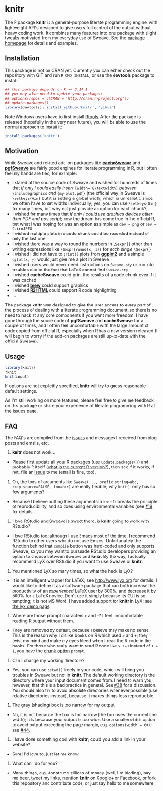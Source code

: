 # knitr

The R package **knitr** is a general-purpose literate programming engine, with lightweight API's designed to give users full control of the output without heavy coding work. It combines many features into one package with slight tweaks motivated from my everyday use of Sweave. See the [package homepage](http://yihui.github.com/knitr) for  details and examples.

## Installation

This package is not on CRAN yet. Currently you can either check out the repository with GIT and run `R CMD INSTALL`, or use the **devtools** package to install:

```r
## this package depends on R >= 2.14.1
## you may also need to update your packages: 
## options(repos = c(CRAN = 'http://cran.r-project.org'))
## update.packages()
library(devtools); install_github('knitr', 'yihui')
```

Note Windows users have to first install [Rtools](http://www.murdoch-sutherland.com/Rtools/). After the package is released (hopefully in the very near future), you will be able to use the normal approach to install it:

```r
install.packages('knitr')
```

## Motivation

While Sweave and related add-on packages like [**cacheSweave**](http://cran.r-project.org/package=cacheSweave) and [**pgfSweave**](http://cran.r-project.org/package=pgfSweave) are fairly good engines for literate programming in R, but I often feel my hands are tied, for example:

- I stared at the source code of Sweave and wished for hundreds of times that *if only I could easily insert* `[width=.8\textwidth]` *between* `\includegraphics` *and* `{my-plot.pdf}` (the official way in Sweave is `\setkeys{Gin}` but it is setting a global width, which is unrealistic since we often have to set widths individually; yes, you can use `\setkeys{Gin}` for many times, but why not just provide an option for each chunk?)
- I wished for many times that *if only I could use graphics devices other than PDF and postscript*; now the dream has come true in the official R, but what I was hoping for was an option as simple as `dev = png` or `dev = CairoJPEG`
- I wished multiple plots in a code chunk could be recorded instead of only the last one
- I wished there was a way to round the numbers in `\Sexpr{}` other than writing expressions like `\Sexpr{round(x, 3)}` for *each single* `\Sexpr{}`
- I wished I did not have to `print()` plots from [**ggplot2**](http://cran.r-project.org/package=ggplot2) and a simple `qplot(x, y)` would just give me a plot in Sweave
- I wished users would never need instructions on `Sweave.sty` or run into troubles due to the fact that LaTeX cannot find `Sweave.sty`
- I wished **cacheSweave** could print the results of a code chunk even if it was cached
- I wished [**brew**](http://cran.r-project.org/package=brew) could support graphics
- I wished [**R2HTML**](http://cran.r-project.org/package=R2HTML) could support R code highlighting
- ...

The package **knitr** was designed to give the user access to every part of the process of dealing with a literate programming document, so there is no need to hack at any core components if you want more freedom. I have gone through the souce code of **pgfSweave** and **cacheSweave** for a couple of times, and I often feel uncomfortable with the large amount of code copied from official R, especially when R has a new version released (I will begin to worry if the add-on packages are still up-to-date with the official Sweave).

## Usage

```r
library(knitr)
?knit
knit(input)
```

If options are not explicitly specified, **knitr** will try to guess reasonable default settings.

As I'm still working on more features, please feel free to give me feedback on this package or share your experience of literate programming with R at the [issues page](https://github.com/yihui/knitr/issues).

## FAQ

The FAQ's are compiled from the [issues](https://github.com/yihui/knitr/issues) and messages I received from blog posts and emails, etc.

1. **knitr** does not work...
  - Please first update all your R packages (use `update.packages()`) and probably R itself ([what is the current R version?](http://cran.r-project.org/)), then see if it works; if not, file an [issue](https://github.com/yihui/knitr/issues) to me (email is fine, too).
1. Oh, the tons of arguments like `Sweave(..., prefix.string=abc, keep.source=FALSE, foo=bar)` are really flexible; why `knit()` only has so few arguments?
  - Because I believe putting these arguments in `knit()` breaks the principle of reproducibility, and so does using environmental variables (see [#19](https://github.com/yihui/knitr/issues/19) for details).
1. I love RStudio and Sweave is sweet there; is **knitr** going to work with RStudio?
  - I love RStudio too; although I use Emacs most of the time, I recommend RStudio to other users who do not use Emacs. Unfortunately the function behind that `compile` button was hard-coded and only supports Sweave, so you may want to pursuade RStudio developers providing an option to choose between Sweave and **knitr**. By the way, I actually recommend LyX over RStudio if you want to use Sweave or **knitr**.
1. You mentioned LyX so many times, so what the heck is LyX?
  - It is an intelligent wrapper for LaTeX; see http://www.lyx.org for details. I would like to define it as a software package that can both increase the productivity of an _experienced_ LaTeX user by 300%, and decrease it by 500% for a LaTeX novice. Don't use it simply because its GUI is so tempting; it is not MS Word. I have added support for **knitr** in LyX; see [the lyx demo page](http://yihui.github.com/knitr/demo/lyx/).
1. Where are those prompt characters `>` and `+`? I feel uncomfortable reading R output without them.
  - They are removed by default, because I believe they make no sense. This is the reason why I dislike books on R which used `>` and `+`; they twist my mind and make my eyes bleed when I read the R code in the books. For those who really want to read R code like `> 1+1` instead of `1 + 1`, you have the [chunk option](http://yihui.github.com/knitr/options) `prompt`.
1. Can I change my working directory?
  - Yes, you can use `setwd()` freely in your code, which will bring you troubles in Sweave but not in **knitr**. The default working directory is the directory where your input document comes from. I need to warn you, however, that this is a bad practice in general. See [#38](https://github.com/yihui/knitr/issues/38) for a discussion. You should also try to avoid absolute directories whenever possible (use relative directories instead), because it makes things less reproducible.
1. The gray (shading) box is too narrow for my output.
  - No, it is not because the box is too narrow (the box uses the current line width); it is because your output is too wide. Use a smaller `width` option to avoid output exceeding the page margin, e.g. `options(width = 60)`; see [#44](https://github.com/yihui/knitr/issues/44).
1. I have done something cool with **knitr**; could you add a link in your website?
  - Sure! I'd love to; just let me know.
1. What can I do for you?
  - Many things, e.g. donate me zillions of money (well, I'm kidding), buy me beer, [tweet](https://twitter.com/xieyihui) my [links](http://yihui.github.com), mention **knitr** on [Google+](https://plus.google.com/u/0/109653178371807724268/posts) or Facebook, or fork this repository and contribute code, or just say hello to me somewhere
